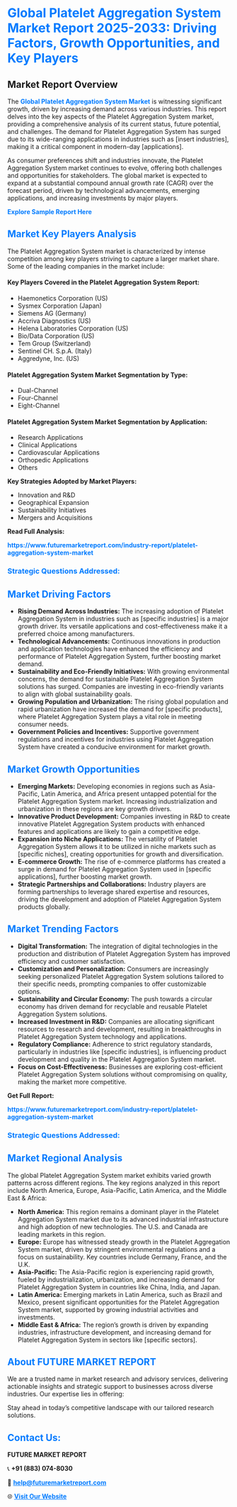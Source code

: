 <h1 style="color: #007BFF;">Global Platelet Aggregation System Market Report 2025-2033: Driving Factors, Growth Opportunities, and Key Players</h1>

<section id="overview">
<h2>Market Report Overview</h2>
<p>The <a href="https://www.futuremarketreport.com/industry-report/platelet-aggregation-system-market" style="color: #007BFF; text-decoration: none;"><strong>Global Platelet Aggregation System Market</strong></a> is witnessing significant growth, driven by increasing demand across various industries. This report delves into the key aspects of the Platelet Aggregation System market, providing a comprehensive analysis of its current status, future potential, and challenges. The demand for Platelet Aggregation System has surged due to its wide-ranging applications in industries such as [insert industries], making it a critical component in modern-day [applications].</p>
<p>As consumer preferences shift and industries innovate, the Platelet Aggregation System market continues to evolve, offering both challenges and opportunities for stakeholders. The global market is expected to expand at a substantial compound annual growth rate (CAGR) over the forecast period, driven by technological advancements, emerging applications, and increasing investments by major players.</p>
</section>

<section id="overview">
<p><a href="https://www.futuremarketreport.com/request-sample/reportId=54615" style="color: #007BFF; text-decoration: none;"><strong>Explore Sample Report Here</strong></a></p>
</section>

<section id="key-players">
<h2 style="color: #007BFF;">Market Key Players Analysis</h2>
<p>The Platelet Aggregation System market is characterized by intense competition among key players striving to capture a larger market share. Some of the leading companies in the market include:</p>
<h4>Key Players Covered in the Platelet Aggregation System Report:</h4>
<ul><li>Haemonetics Corporation (US)</li><li>Sysmex Corporation (Japan)</li><li>Siemens AG (Germany)</li><li>Accriva Diagnostics (US)</li><li>Helena Laboratories Corporation (US)</li><li>Bio/Data Corporation (US)</li><li>Tem Group (Switzerland)</li><li>Sentinel CH. S.p.A. (Italy)</li><li>Aggredyne, Inc. (US)</li></ul>
<h4>Platelet Aggregation System Market Segmentation by Type:</h4>
<ul><li>Dual-Channel</li><li>Four-Channel</li><li>Eight-Channel</li></ul>

<h4>Platelet Aggregation System Market Segmentation by Application:</h4>
<ul><li>Research Applications</li><li>Clinical Applications</li><li>Cardiovascular Applications</li><li>Orthopedic Applications</li><li>Others</li></ul>
<p><strong>Key Strategies Adopted by Market Players:</strong></p>
<ul>
<li>Innovation and R&D</li>
<li>Geographical Expansion</li>
<li>Sustainability Initiatives</li>
<li>Mergers and Acquisitions</li>
</ul>
</section>

<section>
<p><strong>Read Full Analysis: </strong></p><a href="https://www.futuremarketreport.com/industry-report/platelet-aggregation-system-market" style="color: #007BFF; text-decoration: none;"><strong>https://www.futuremarketreport.com/industry-report/platelet-aggregation-system-market</strong></a>
<h3 style="color: #007BFF;">Strategic Questions Addressed:</h3>
</section>

<section id="driving-factors">
<h2 style="color: #007BFF;">Market Driving Factors</h2>
<ul>
<li><strong>Rising Demand Across Industries:</strong> The increasing adoption of Platelet Aggregation System in industries such as [specific industries] is a major growth driver. Its versatile applications and cost-effectiveness make it a preferred choice among manufacturers.</li>
<li><strong>Technological Advancements:</strong> Continuous innovations in production and application technologies have enhanced the efficiency and performance of Platelet Aggregation System, further boosting market demand.</li>
<li><strong>Sustainability and Eco-Friendly Initiatives:</strong> With growing environmental concerns, the demand for sustainable Platelet Aggregation System solutions has surged. Companies are investing in eco-friendly variants to align with global sustainability goals.</li>
<li><strong>Growing Population and Urbanization:</strong> The rising global population and rapid urbanization have increased the demand for [specific products], where Platelet Aggregation System plays a vital role in meeting consumer needs.</li>
<li><strong>Government Policies and Incentives:</strong> Supportive government regulations and incentives for industries using Platelet Aggregation System have created a conducive environment for market growth.</li>
</ul>
</section>

<section id="growth-opportunities">
<h2 style="color: #007BFF;">Market Growth Opportunities</h2>
<ul>
<li><strong>Emerging Markets:</strong> Developing economies in regions such as Asia-Pacific, Latin America, and Africa present untapped potential for the Platelet Aggregation System market. Increasing industrialization and urbanization in these regions are key growth drivers.</li>
<li><strong>Innovative Product Development:</strong> Companies investing in R&D to create innovative Platelet Aggregation System products with enhanced features and applications are likely to gain a competitive edge.</li>
<li><strong>Expansion into Niche Applications:</strong> The versatility of Platelet Aggregation System allows it to be utilized in niche markets such as [specific niches], creating opportunities for growth and diversification.</li>
<li><strong>E-commerce Growth:</strong> The rise of e-commerce platforms has created a surge in demand for Platelet Aggregation System used in [specific applications], further boosting market growth.</li>
<li><strong>Strategic Partnerships and Collaborations:</strong> Industry players are forming partnerships to leverage shared expertise and resources, driving the development and adoption of Platelet Aggregation System products globally.</li>
</ul>
</section>

<section id="trending-factors">
<h2 style="color: #007BFF;">Market Trending Factors</h2>
<ul>
<li><strong>Digital Transformation:</strong> The integration of digital technologies in the production and distribution of Platelet Aggregation System has improved efficiency and customer satisfaction.</li>
<li><strong>Customization and Personalization:</strong> Consumers are increasingly seeking personalized Platelet Aggregation System solutions tailored to their specific needs, prompting companies to offer customizable options.</li>
<li><strong>Sustainability and Circular Economy:</strong> The push towards a circular economy has driven demand for recyclable and reusable Platelet Aggregation System solutions.</li>
<li><strong>Increased Investment in R&D:</strong> Companies are allocating significant resources to research and development, resulting in breakthroughs in Platelet Aggregation System technology and applications.</li>
<li><strong>Regulatory Compliance:</strong> Adherence to strict regulatory standards, particularly in industries like [specific industries], is influencing product development and quality in the Platelet Aggregation System market.</li>
<li><strong>Focus on Cost-Effectiveness:</strong> Businesses are exploring cost-efficient Platelet Aggregation System solutions without compromising on quality, making the market more competitive.</li>
</ul>
</section>

<section>
<p><strong>Get Full Report: </strong></p><a href="https://www.futuremarketreport.com/industry-report/platelet-aggregation-system-market" style="color: #007BFF; text-decoration: none;"><strong>https://www.futuremarketreport.com/industry-report/platelet-aggregation-system-market</strong></a>
<h3 style="color: #007BFF;">Strategic Questions Addressed:</h3>
</section>


<section id="regional-analysis">
<h2 style="color: #007BFF;">Market Regional Analysis</h2>
<p>The global Platelet Aggregation System market exhibits varied growth patterns across different regions. The key regions analyzed in this report include North America, Europe, Asia-Pacific, Latin America, and the Middle East & Africa:</p>
<ul>
<li><strong>North America:</strong> This region remains a dominant player in the Platelet Aggregation System market due to its advanced industrial infrastructure and high adoption of new technologies. The U.S. and Canada are leading markets in this region.</li>
<li><strong>Europe:</strong> Europe has witnessed steady growth in the Platelet Aggregation System market, driven by stringent environmental regulations and a focus on sustainability. Key countries include Germany, France, and the U.K.</li>
<li><strong>Asia-Pacific:</strong> The Asia-Pacific region is experiencing rapid growth, fueled by industrialization, urbanization, and increasing demand for Platelet Aggregation System in countries like China, India, and Japan.</li>
<li><strong>Latin America:</strong> Emerging markets in Latin America, such as Brazil and Mexico, present significant opportunities for the Platelet Aggregation System market, supported by growing industrial activities and investments.</li>
<li><strong>Middle East & Africa:</strong> The region’s growth is driven by expanding industries, infrastructure development, and increasing demand for Platelet Aggregation System in sectors like [specific sectors].</li>
</ul>
</section>

<footer>
<h2 style="color: #007BFF;">About FUTURE MARKET REPORT</h2>
<p>We are a trusted name in market research and advisory services, delivering actionable insights and strategic support to businesses across diverse industries. Our expertise lies in offering:</p>

<p>Stay ahead in today’s competitive landscape with our tailored research solutions.</p>

<h2 style="color: #007BFF;">Contact Us:</h2>
<p><strong>FUTURE MARKET REPORT</strong></p>
<p>📞 <strong>+91 (883) 074-8030</strong></p>
<p>📧 <strong><a href="mailto:help@futuremarketreport.com" style="color: #007BFF;">help@futuremarketreport.com</a></strong></p>
<p>🌐 <strong><a href="https://www.futuremarketreport.com/" style="color: #007BFF;">Visit Our Website</a></strong></p>
</footer>